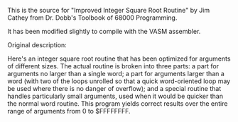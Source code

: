 This is the source for "Improved Integer Square Root Routine" by Jim
Cathey from Dr. Dobb's Toolbook of 68000 Programming.

It has been modified slightly to compile with the VASM assembler.

Original description:

Here's an integer square root routine that has been optimized
for arguments of different sizes. The actual routine is broken
into three parts: a part for arguments no larger than a single
word; a part for arguments larger than a word (with two
of the loops unrolled so that a quick word-oriented loop may
be used where there is no danger of overflow); and a special
routine that handles particularly small arguments, used
when it would be quicker than the normal word routine.
This program yields correct results over the entire
range of arguments from 0 to $FFFFFFFF.
